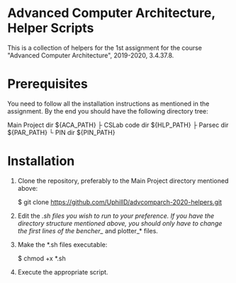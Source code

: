 # Advanced Computer Architecture, Helper Scripts

This is a collection of helpers for the 1st assignment for the course "Advanced Computer Architecture", 2019-2020, 3.4.37.8.

# Prerequisites

You need to follow all the installation instructions as mentioned in the assignment.
By the end you should have the following directory tree:

Main Project dir  ${ACA_PATH}
├ CSLab code dir  ${HLP_PATH}
├ Parsec dir      ${PAR_PATH}
└ PIN dir         ${PIN_PATH}

# Installation

1. Clone the repository, preferably to the Main Project directory mentioned above:

    $ git clone https://github.com/UphillD/advcomparch-2020-helpers.git

2. Edit the *.sh files you wish to run to your preference. If you have the directory structure mentioned above, you should only have to change the first lines of the bencher_* and plotter_* files.
3. Make the *.sh files executable:

    $ chmod +x *.sh

4. Execute the appropriate script.
